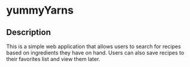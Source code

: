 # yummyYarns

## Description
This is a simple web application that allows users to search for recipes based on ingredients they have on hand. Users can also save recipes to their favorites list and view them later.
